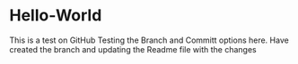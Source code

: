 # Hello-World
This is a test on GitHub
Testing the Branch and Committ options here. Have created the branch and updating the Readme file with the changes
